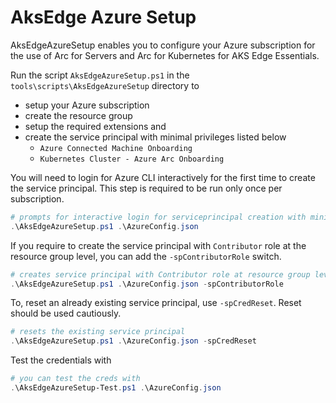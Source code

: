 # AksEdge Azure Setup

AksEdgeAzureSetup enables you to configure your Azure subscription for the use of Arc for Servers and Arc for Kubernetes for AKS Edge Essentials.

Run the script `AksEdgeAzureSetup.ps1` in the `tools\scripts\AksEdgeAzureSetup` directory to

* setup your Azure subscription
* create the resource group
* setup the required extensions and
* create the service principal with minimal privileges listed below
  * `Azure Connected Machine Onboarding`
  * `Kubernetes Cluster - Azure Arc Onboarding`

You will need to login for Azure CLI interactively for the first time to create the service principal. This step is required to be run only once per subscription.

```powershell
# prompts for interactive login for serviceprincipal creation with minimal privileges
.\AksEdgeAzureSetup.ps1 .\AzureConfig.json
```

If you require to create the service principal with `Contributor` role at the resource group level, you can add the `-spContributorRole` switch.

```powershell
# creates service principal with Contributor role at resource group level
.\AksEdgeAzureSetup.ps1 .\AzureConfig.json -spContributorRole
```

To, reset an already existing service principal, use `-spCredReset`. Reset should be used cautiously.

```powershell
# resets the existing service principal
.\AksEdgeAzureSetup.ps1 .\AzureConfig.json -spCredReset
```

Test the credentials with

```powershell
# you can test the creds with 
.\AksEdgeAzureSetup-Test.ps1 .\AzureConfig.json
```
